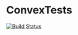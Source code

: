 # ConvexTests

[![Build Status](https://github.com/ericphanson/ConvexTests.jl/workflows/CI/badge.svg)](https://github.com/ericphanson/ConvexTests.jl/actions)
